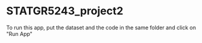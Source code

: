 # STATGR5243_project2
To run this app, put the dataset and the code in the same folder and click on "Run App"
